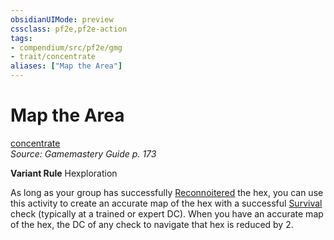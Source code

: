 ```yaml
---
obsidianUIMode: preview
cssclass: pf2e,pf2e-action
tags:
- compendium/src/pf2e/gmg
- trait/concentrate
aliases: ["Map the Area"]
---
```

# Map the Area
[concentrate](../traits/concentrate.md)  
*Source: Gamemastery Guide p. 173*  

**Variant Rule** Hexploration

As long as your group has successfully [Reconnoitered](reconnoiter-gmg.md) the hex, you can use this activity to create an accurate map of the hex with a successful [Survival](../../Compendium/skills.md#Survival) check (typically at a trained or expert DC). When you have an accurate map of the hex, the DC of any check to navigate that hex is reduced by 2.